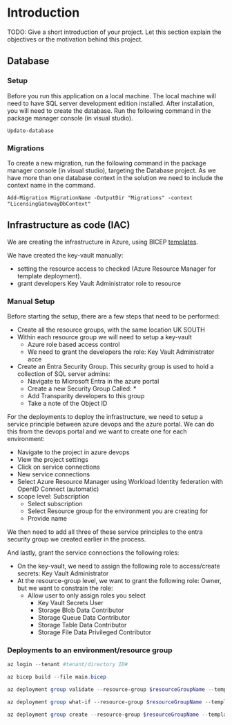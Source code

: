 # Introduction 
TODO: Give a short introduction of your project. Let this section explain the objectives or the motivation behind this project. 

## Database
### Setup
Before you run this application on a local machine. The local machine will need to have SQL server development edition installed. After installation, you will need to create the database. Run the following command in the package manager console (in visual studio).

``` nuget
Update-database
```

### Migrations
To create a new migration, run the following command in the package manager console (in visual studio), targeting the Database project. As we have more than one database context in the solution we need to include the context name in the command. 

``` nuget
Add-Migration MigrationName -OutputDir "Migrations" -context "LicensingGatewayDbContext"
```

## Infrastructure as code (IAC)
We are creating the infrastructure in Azure, using BICEP [templates](/.iac/).

We have created the key-vault manually:
 - setting the resource access to checked (Azure Resource Manager for template deployment).
 - grant developers Key Vault Administrator role to resource 

### Manual Setup
Before starting the setup, there are a few steps that need to be performed:
 - Create all the resource groups, with the same location UK SOUTH
 - Within each resource group we will need to setup a key-vault
    - Azure role based access control
    - We need to grant the developers the role: Key Vault Administrator acce
 - Create an Entra Security Group. This security group is used to hold a collection of SQL server admins:
   - Navigate to Microsoft Entra in the azure portal
   - Create a new Security Group Called: *
   - Add Transparity developers to this group
   - Take a note of the Object ID

For the deployments to deploy the infrastructure, we need to setup a service principle between azure devops and the azure portal. We can do this from the devops portal and we want to create one for each environment:
 - Navigate to the project in azure devops
 - View the project settings
 - Click on service connections
 - New service connections
 - Select Azure Resource Manager using Workload Identity federation with OpenID Connect (automatic)
 - scope level: Subscription
    - Select subscription
    - Select Resource group for the environment you are creating for
    - Provide name
        

We then need to add all three of these service principles to the entra security group we created earlier in the process.

And lastly, grant the service connections the following roles:
- On the key-vault, we need to assign the following role to access/create secrets: Key Vault Administrator
- At the resource-group level, we want to grant the following role: Owner, but we want to constrain the role:
    - Allow user to only assign roles you select
        - Key Vault Secrets User
        - Storage Blob Data Contributor
        - Storage Queue Data Contributor
        - Storage Table Data Contributor
        - Storage File Data Privileged Contributor

### Deployments to an environment/resource group

``` powershell
az login --tenant #tenant/directory ID#
```

``` powershell
az bicep build --file main.bicep
```
``` powershell
az deployment group validate --resource-group $resourceGroupName --template-file main.bicep --parameters parameters/main.parameters.dev.json
```
``` powershell
az deployment group what-if --resource-group $resourceGroupName --template-file main.bicep --parameters parameters/main.parameters.dev.json
```
``` powershell
az deployment group create --resource-group $resourceGroupName --template-file main.bicep --parameters parameters/main.parameters.dev.json
```